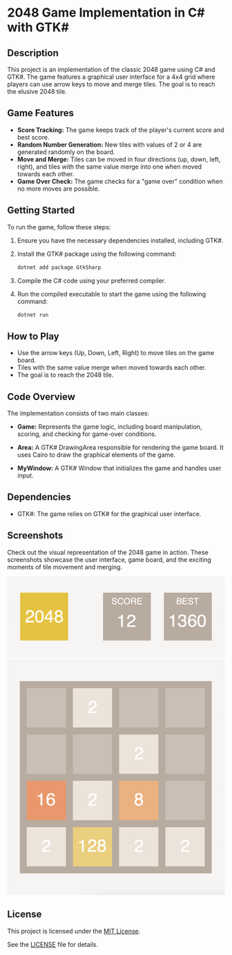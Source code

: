 # 2048 Game Implementation in C# with GTK#

## Description

This project is an implementation of the classic 2048 game using C# and GTK#. The game features a graphical user interface for a 4x4 grid where players can use arrow keys to move and merge tiles. The goal is to reach the elusive 2048 tile.

## Game Features

- **Score Tracking:** The game keeps track of the player's current score and best score.
- **Random Number Generation:** New tiles with values of 2 or 4 are generated randomly on the board.
- **Move and Merge:** Tiles can be moved in four directions (up, down, left, right), and tiles with the same value merge into one when moved towards each other.
- **Game Over Check:** The game checks for a "game over" condition when no more moves are possible.

## Getting Started

To run the game, follow these steps:

1. Ensure you have the necessary dependencies installed, including GTK#.
2. Install the GTK# package using the following command:

    ```bash
    dotnet add package GtkSharp
    ```

3. Compile the C# code using your preferred compiler.

4. Run the compiled executable to start the game using the following command:

    ```bash
    dotnet run
    ```

## How to Play

- Use the arrow keys (Up, Down, Left, Right) to move tiles on the game board.
- Tiles with the same value merge when moved towards each other.
- The goal is to reach the 2048 tile.

## Code Overview

The implementation consists of two main classes:

- **Game:** Represents the game logic, including board manipulation, scoring, and checking for game-over conditions.

- **Area:** A GTK# DrawingArea responsible for rendering the game board. It uses Cairo to draw the graphical elements of the game.

- **MyWindow:** A GTK# Window that initializes the game and handles user input.

## Dependencies

- GTK#: The game relies on GTK# for the graphical user interface.


## Screenshots

Check out the visual representation of the 2048 game in action. These screenshots showcase the user interface, game board, and the exciting moments of tile movement and merging.

![Scoreboard](Images/ScoreBoards.png "Score Tracking and Best Score")
![Gameplay](Images/GamePlay.png "2048 Gameplay")


## License

This project is licensed under the [MIT License](LICENSE).

See the [LICENSE](LICENSE) file for details.